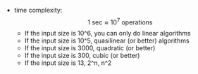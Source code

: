 * time complexity: $$ {1 \text{ sec} \approx 10^7 \text{ operations}} $$
    * If the input size is 10^6, you can only do linear algorithms  
    * If the input size is 10^5, quasilinear (or better) algorithms  
    * If the input size is 3000, quadratic (or better)  
    * If the input size is 300, cubic (or better)  
    * If the input size is 13, 2^n, n^2  
